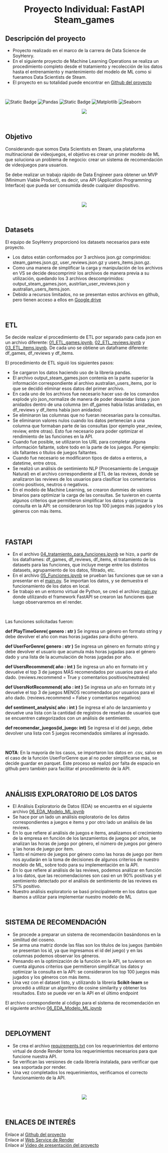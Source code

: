 <h1 align="center"> Proyecto Individual: FastAPI Steam_games  </h1>

## Descripción del proyecto

- Proyecto realizado en el marco de la carrera de Data Science de SoyHenry. <br>
- En el siguiente proyecto de Machine Learning Operations se realiza un procedimiento completo desde el tratamiento y recolección de los datos hasta el entrenamiento y mantenimiento del modelo de ML como si fueramos Data Scientists de Steam.
- El proyecto en su totalidad puede encontrar en [Github del proyecto](https://github.com/Betilopeza/PI-Steam_Games)

<br>



![Static Badge](https://img.shields.io/badge/Python-gray?style=flat&logo=python)
![Pandas](https://img.shields.io/badge/-Pandas-gray?style=flat&logo=pandas)
![Static Badge](https://img.shields.io/badge/scikit--learn-gray?style=flat&logo=scikitlearn)
![Matplotlib](https://img.shields.io/badge/-Matplotlib-gray?style=flat&logo=matplotlib)
![Seaborn](https://img.shields.io/badge/-Seaborn-gray?style=flat&logo=seaborn)

<p align="center">
  <img src="./src/portada.jpg" />
</p>


<br>

## Objetivo
Considerando que somos Data Scientists en Steam, una plataforma multinacional de videojuegos, el objetivo es crear un primer modelo de ML que soluciona un problema de negocio: crear un sistema de recomendación de videojuegos para usuarios. 

Se debe realizar un trabajo rápido de Data Engineer para obtener un MVP (Minimum Viable Product), es decir, una API (Application Programming Interface) que pueda ser consumida desde cualquier dispositivo.

<br>


<p align="center">
  <img src="./src/pasos.png" />
</p>


<br>

## Datasets

El equipo de SoyHenry proporcionó los datasets necesarios para este proyecto.
- Los datos están conformados por 3 archivos json.gz comprimidos: steam_games.json.gz, user_reviews.json.gz y users_items.json.gz.
- Como una manera de simplificar la carga y manipulación de los archivos en VS  se decide descomprimir los archivos de manera previa a su utilización, quedando los 3 archivos descomprimidos: output_steam_games.json, austrlian_user_reviews.json y australian_users_items.json.
- Debido a recursos limitados, no se presentan estos archivos en github, pero tienen acceso a ellos en [Google drive](
https://drive.google.com/drive/folders/1faBm09wDSvC80MJg2WhCg40QFohnY4PC?usp=drive_link)

<br>

## ETL

Se decide realizar el procedimiento de ETL por separado para cada json en un archivo diferente: [01_ETL_games.ipynb](01_ETL_games.ipynb), [02_ETL_reviews.ipynb](02_ETL_reviews.ipynb) y [03_ETL_items.ipynb](03_ETL_items.ipynb).
De cada uno se obtiene un dataframe diferente: df_games, df_reviews y df_items. <br>

El procedimiento de ETL siguió los siguientes pasos:<br>

- Se cargaron los datos haciendo uso de la librería pandas.
- El archivo output_steam_games.json contenía en la parte superior la información correspondiente al archivo australian_users_items, por lo que se decidió eliminar esos datos del primer archivo. 
- En cada uno de los archivos fue necesario hacer uso de los comandos explode y/o json_normalize de manera de poder desanidar listas y json anidados dentro de una columna (en df_games había listas anidadas, en df_reviews y df_items había json anidados)
- Se eliminaron las columnas que no fueran necesarias para la consultas. 
- Se eliminaron valores nulos cuando los datos pertenecían a una columna que formaban parte de las consultas (por ejemplo year_review, review, entre otras). Esto fue necesario para poder optimizar el rendimiento de las funciones en la API.
- Cuando fue posible, se utilizaron los URL para completar alguna información faltante, sobre todo en la parte de los juegos. Por ejemplo: ids faltantes o títulos de juegos faltantes.
- Cuando fue necesario se modificaron tipos de datos a enteros, a datetime, entre otros.
- Se realizó un análisis de sentimiento NLP (Procesamiento de Lenguaje Natural) en el archivo correspondiente al ETL de las reviews, donde se analizaron las reviews de los usuarios para clasificar los comentarios como positivos, neutros o negativos.
- En el modelo de Machine Learning, se crearon dummies de valores binarios para optimizar la carga de las consultas. Se tuvieron en cuenta algunos criterios que permitieron simplificar los datos y optimizar la consulta en la API: se consideraron los top 100 juegos más jugados y los géneros con más items.<br><br>

<br>

## FASTAPI

- En el archivo [04_tratamiento_para_funciones.ipynb](04_tratamiento_para_funciones.ipynb) se hizo, a partir de los dataframes: df_games, df_reviews, df_items, el tratamiento de los datasets para las funciones, que incluye merge entre los distintos datasets, agrupamiento de los datos, filtrado, etc. 
- En el archivo [05_Funciones.ipynb](05_Funciones.ipynb) se prueban las funciones que se van a presentar en el [main.py](./main.py). Se importan los datos, y se demuestra el funcionamiento de los datos en local. 
- Se trabajo en un entorno virtual de Python, se creó el archivo [main.py](./main.py) donde utilizando el framework FastAPI se crearon las funciones que luego observaremos en el render.

<br>

Las funciones solicitadas fueron:

**def PlayTimeGenre( genero : str )**
Se ingresa un género en formato string y debe devolver el año con mas horas jugadas para dicho género.

**def UserForGenre( genero : str )** 
Se ingresa un género en formato string y debe devolver el usuario que acumula más horas jugadas para el género dado y una lista de la acumulación de horas jugadas por año.

**def UsersRecommend( año : int )** 
Se ingresa un año en formato int y devuelve el top 3 de juegos MÁS recomendados por usuarios para el año dado. (reviews.recommend = True y comentarios positivos/neutrales)

**def UsersNotRecommend( año : int )** 
Se ingresa un año en formato int y devuelve el top 3 de juegos MENOS recomendados por usuarios para el año dado. (reviews.recommend = False y comentarios negativos)

**def sentiment_analysis( año : int )** 
Se ingresa el año de lanzamiento y devuelve una lista con la cantidad de registros de reseñas de usuarios que se encuentren categorizados con un análisis de sentimiento.

**def recomendar_juegos(id_juego: int)**
Se ingresa el id del juego, debe devolver una lista con 5 juegos recomendados similares al ingresado.

<br>

**NOTA**: En la mayoría de los casos, se importaron los datos en .csv, salvo en el caso de la función UserForGenre que al no poder simplificarse más, se decide guardar en parquet. Este proceso se realizó por falta de espacio en github pero también para facilitar el procedimiento de la API.


<br>

## ANÁLISIS EXPLORATORIO DE LOS DATOS

- El Análisis Exploratorio de Datos (EDA) se encuentra en el siguiente archivo [06_EDA_Modelo_ML.ipynb](06_EDA_Modelo_ML.ipynb)
- Se hace por un lado un análisis exploratorio de los datos correspondientes a juegos e items y por otro lado un análisis de las reviews.
- En lo que refiere al análisis de juegos e items, analizamos el crecimiento de la empresa en función de los lanzamientos de juegos por años, se analizan las horas de juego por género, el número de juegos por género y las horas de juego por item.
- Tanto el número de juegos por género como las horas de juego por item nos ayudarán en la toma de decisiones de algunos criterios de nuestro modelo de ML, sobre todo para su implementación en la API.
- En lo que refiere al análisis de las reviews, podemos análizar en función a los datos, que las recomendaciones son casi en un 90% positivas y el sentimiento detectado por el análisis de sentimiento de las reviews es 57% positivo.
- Nuestro análisis exploratorio se basó principalmente en los datos que ibamos a utilizar para implementar nuestro modelo de ML


<br>

## SISTEMA DE RECOMENDACIÓN

- Se procede a preparar un sistema de recomendación basándonos en la similitud del coseno. 
- Se arma una matriz donde las filas son los títulos de los juegos (también se presentan los id, ya que ingresamos el id del juego) y en las columnas podemos observar los géneros.
- Pensando en la optimización de la función en la API, se tuvieron en cuenta algunos criterios que permitieron simplificar los datos y optimizar la consulta en la API: se consideraron los top 100 juegos más jugados y los géneros con más items.
- Una vez con el dataset listo, y utilizando la libreria **Scikit-learn** se procedió a utilizar un algoritmo de cosine similarity y obtener los resultados. 
Esto se puede ver en la API en el último endpoint


El archivo correspondiente al código para el sistema de recomendación en el siguiente archivo [06_EDA_Modelo_ML.ipynb](06_EDA_Modelo_ML.ipynb)


<br>

## DEPLOYMENT

- Se crea el archivo [requirements.txt](requirements.txt) con los requerimientos del entorno virtual de donde Render toma los requerimientos necesarios para que funcione nuestra API. 
- Se verifican las versiones de cada librería instalada, para verificar que sea soportada por render.
- Una vez completados los requerimientos, verificamos el correcto funcionamiento de la API.


<br>

<p align="center">
  <img src="./src/api.png" />
</p>

<br>



## ENLACES DE INTERÉS

Enlace al [Github del proyecto](https://github.com/Betilopeza/PI-Steam_Games)
<br>
Enlace al [Web Service de Render](https://betiana-lopez-andueza-steam-games.onrender.com/)
<br>
Enlace al [Video de presentación del proyecto](https://drive.google.com/drive/folders/1faBm09wDSvC80MJg2WhCg40QFohnY4PC?usp=drive_link)


